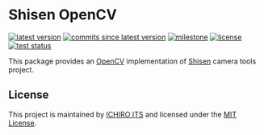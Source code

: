 # Shisen OpenCV

[![latest version](https://img.shields.io/github/v/release/ichiro-its/shisen_opencv)](https://github.com/ichiro-its/shisen_opencv/releases/)
[![commits since latest version](https://img.shields.io/github/commits-since/ichiro-its/shisen_opencv/latest)](https://github.com/ichiro-its/shisen_opencv/commits/master)
[![milestone](https://img.shields.io/github/milestones/progress/ichiro-its/shisen_opencv/1?label=milestone)](https://github.com/ichiro-its/shisen_opencv/milestone/1)
[![license](https://img.shields.io/github/license/ichiro-its/shisen_opencv)](./LICENSE)
[![test status](https://img.shields.io/github/workflow/status/ichiro-its/shisen_opencv/Build%20and%20Test?label=test)](https://github.com/ichiro-its/shisen_opencv/actions)

This package provides an [OpenCV](https://opencv.org/) implementation of [Shisen](https://github.com/ichiro-its/shisen) camera tools project.

## License

This project is maintained by [ICHIRO ITS](https://github.com/ichiro-its) and licensed under the [MIT License](./LICENSE).
